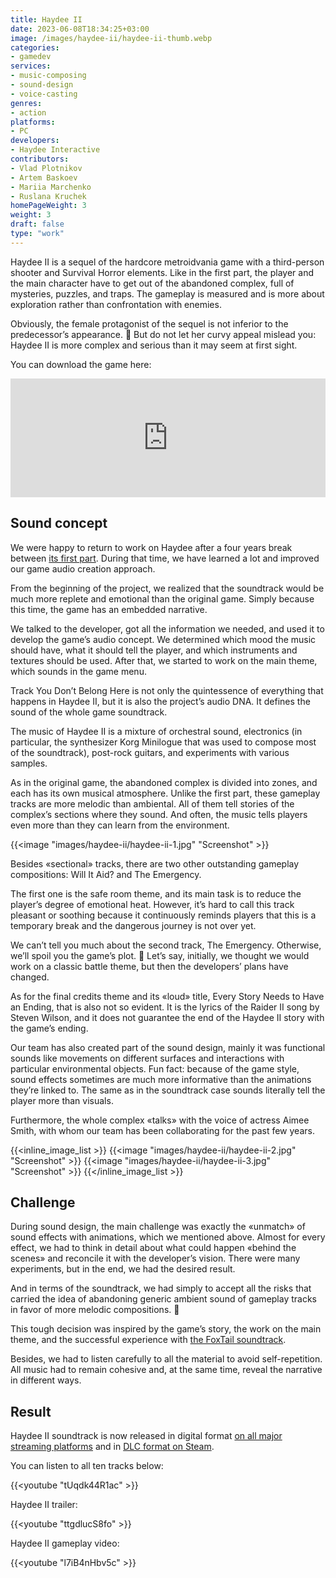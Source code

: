 ```yaml
---
title: Haydee II
date: 2023-06-08T18:34:25+03:00
image: /images/haydee-ii/haydee-ii-thumb.webp
categories: 
- gamedev
services: 
- music-composing
- sound-design
- voice-casting
genres:
- action
platforms:
- PC
developers:
- Haydee Interactive
contributors:
- Vlad Plotnikov
- Artem Baskoev
- Mariia Marchenko
- Ruslana Kruchek
homePageWeight: 3
weight: 3
draft: false
type: "work"
---
```


Haydee II is a sequel of the hardcore metroidvania game with a third-person shooter and Survival Horror elements. Like in the first part, the player and the main character have to get out of the abandoned complex, full of mysteries, puzzles, and traps. The gameplay is measured and is more about exploration rather than confrontation with enemies.

Obviously, the female protagonist of the sequel is not inferior to the predecessor’s appearance. 🙂 But do not let her curvy appeal mislead you: Haydee II is more complex and serious than it may seem at first sight.

You can download the game here:

<iframe loading="lazy" src="https://store.steampowered.com/widget/1444650/" frameborder="0" width="100%" height="190"></iframe>

## Sound concept

We were happy to return to work on Haydee after a four years break between [its first part](works/haydee). During that time, we have learned a lot and improved our game audio creation approach.

From the beginning of the project, we realized that the soundtrack would be much more replete and emotional than the original game. Simply because this time, the game has an embedded narrative.

We talked to the developer, got all the information we needed, and used it to develop the game’s audio concept. We determined which mood the music should have, what it should tell the player, and which instruments and textures should be used. After that, we started to work on the main theme, which sounds in the game menu.

Track You Don’t Belong Here is not only the quintessence of everything that happens in Haydee II, but it is also the project’s audio DNA. It defines the sound of the whole game soundtrack.

The music of Haydee II is a mixture of orchestral sound, electronics (in particular, the synthesizer Korg Minilogue that was used to compose most of the soundtrack), post-rock guitars, and experiments with various samples.

As in the original game, the abandoned complex is divided into zones, and each has its own musical atmosphere. Unlike the first part, these gameplay tracks are more melodic than ambiental. All of them tell stories of the complex’s sections where they sound. And often, the music tells players even more than they can learn from the environment.

{{<image "images/haydee-ii/haydee-ii-1.jpg" "Screenshot"  >}}

Besides «sectional» tracks, there are two other outstanding gameplay compositions: Will It Aid? and The Emergency.

The first one is the safe room theme, and its main task is to reduce the player’s degree of emotional heat. However, it’s hard to call this track pleasant or soothing because it continuously reminds players that this is a temporary break and the dangerous journey is not over yet.

We can’t tell you much about the second track, The Emergency. Otherwise, we’ll spoil you the game’s plot. 🙂 Let’s say, initially, we thought we would work on a classic battle theme, but then the developers’ plans have changed.

As for the final credits theme and its «loud» title, Every Story Needs to Have an Ending, that is also not so evident. It is the lyrics of the Raider II song by Steven Wilson, and it does not guarantee the end of the Haydee II story with the game’s ending.

Our team has also created part of the sound design, mainly it was functional sounds like movements on different surfaces and interactions with particular environmental objects. Fun fact: because of the game style, sound effects sometimes are much more informative than the animations they’re linked to. The same as in the soundtrack case sounds literally tell the player more than visuals.

Furthermore, the whole complex «talks» with the voice of actress Aimee Smith, with whom our team has been collaborating for the past few years.

{{<inline_image_list >}}
{{<image "images/haydee-ii/haydee-ii-2.jpg" "Screenshot"  >}}
{{<image "images/haydee-ii/haydee-ii-3.jpg" "Screenshot"  >}}
{{</inline_image_list >}}

## Challenge

During sound design, the main challenge was exactly the «unmatch» of sound effects with animations, which we mentioned above. Almost for every effect, we had to think in detail about what could happen «behind the scenes» and reconcile it with the developer’s vision. There were many experiments, but in the end, we had the desired result.

And in terms of the soundtrack, we had simply to accept all the risks that carried the idea of ​​abandoning generic ambient sound of gameplay tracks in favor of more melodic compositions. 🙂

This tough decision was inspired by the game’s story, the work on the main theme, and the successful experience with [the FoxTail soundtrack](works/foxtail).

Besides, we had to listen carefully to all the material to avoid self-repetition. All music had to remain cohesive and, at the same time, reveal the narrative in different ways.

## Result

Haydee II soundtrack is now released in digital format [on all major streaming platforms](https://ampl.ink/wPKLw) and in [DLC format on Steam](https://store.steampowered.com/app/1544610/Haydee_2_Soundtrack/).

You can listen to all ten tracks below:

{{<youtube "tUqdk44R1ac" >}}

Haydee II trailer:

{{<youtube "ttgdlucS8fo" >}}

Haydee II gameplay video:

{{<youtube "l7iB4nHbv5c" >}}